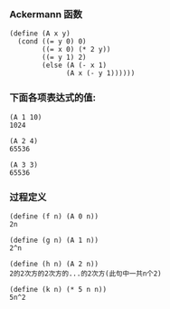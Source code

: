 ### Ackermann 函数
```
(define (A x y)  
  (cond ((= y 0) 0)  
        ((= x 0) (* 2 y))  
        ((= y 1) 2)  
        (else (A (- x 1)  
              (A x (- y 1))))))  
```
### 下面各项表达式的值: 
```
(A 1 10)
1024

(A 2 4)
65536

(A 3 3)
65536
```
### 过程定义
```
(define (f n) (A 0 n))
2n

(define (g n) (A 1 n))
2^n

(define (h n) (A 2 n))
2的2次方的2次方的...的2次方(此句中一共n个2)

(define (k n) (* 5 n n))
5n^2
```
